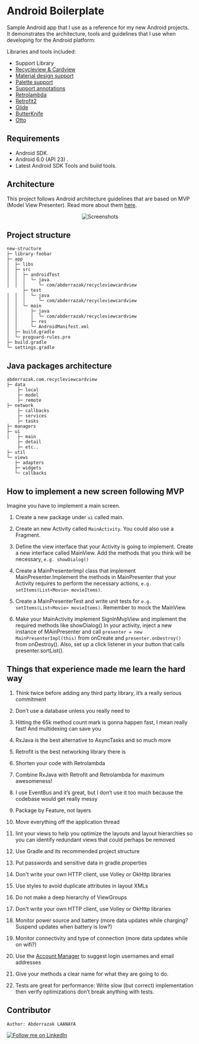 # Android Boilerplate

Sample Android app that I use as a reference for my new Android projects. It demonstrates the architecture, tools and guidelines that I use when developing for the Android platform:

Libraries and tools included:

- Support Library
- [Recycleview & Cardview](http://developer.android.com/training/material/lists-cards.html)
- [Material design support](http://android-developers.blogspot.com/2015/05/android-design-support-library.html)
- [Palette support](http://developer.android.com/reference/android/support/v7/graphics/Palette.html)
- [Support annotations](http://tools.android.com/tech-docs/support-annotations)
- [Retrolambda](https://github.com/evant/gradle-retrolambda)
- [Retrofit2](http://square.github.io/retrofit/)
- [Glide](https://github.com/bumptech/glide)
- [ButterKnife](http://jakewharton.github.io/butterknife/)
- [Otto](http://square.github.io/otto/)

## Requirements
- Android SDK.
- Android 6.0 (API 23) .
- Latest Android SDK Tools and build tools.

## Architecture
This project follows Android architecture guidelines that are based on MVP (Model View Presenter). Read more about them [here](http://www.tinmegali.com/en/model-view-presenter-android-part-1/).

<p align="center">
    <img src="http://hannesdorfmann.com/images/mosby/mvp-workflow.png" alt="Screenshots"/>
</p>

## Project structure
```
new-structure
├─ library-foobar
├─ app
│  ├─ libs
│  ├─ src
│  │  ├─ androidTest
│  │  │  └─ java
│  │  │     └─ com/abderrazak/recycleviewcardview
      ├─ test
│  │  │  └─ java
│  │  │     └─ com/abderrazak/recycleviewcardview
│  │  └─ main
│  │     ├─ java
│  │     │  └─ com/abderrazak/recycleviewcardview
│  │     ├─ res
│  │     └─ AndroidManifest.xml
│  ├─ build.gradle
│  └─ proguard-rules.pro
├─ build.gradle
└─ settings.gradle
```
## Java packages architecture

```
abderrazak.com.recycleviewcardview
├─ data
    ├─ local
    ├─ model
    ├─ remote
├─ network
    ├─ callbacks
    ├─ services
    ├─ tasks
├─ managers
├─ ui
│   ├─ main
    ├─ detail
    ├─ etc..
├─ util
└─ views
   ├─ adapters
   ├─ widgets
   └─ callbacks
```
## How to implement a new screen following MVP

Imagine you have to implement a main screen.

1. Create a new package under ```ui``` called main.

2. Create an new Activity called ```MainActivity```. You could also use a Fragment.

3. Define the view interface that your Activity is going to implement. Create a new interface called MainView. Add the methods that you think will be necessary, ```e.g. showDialog()```

4. Create a MainPresenterImpl class that implement MainPresenter.Implement the methods in MainPresenter that your Activity requires to perform the necessary actions, ```e.g. setItems(List<Movie> movieItems)```.

5. Create a MainPresenterTest and write unit tests for ```e.g. setItems(List<Movie> movieItems)```. Remember to mock the MainView.

6. Make your MainActivity implement SignInMvpView and implement the required methods like showDialog()
In your activity, inject a new instance of MAinPresenter and call ``` presenter = new MainPresenterImpl(this) ``` from onCreate and ``` presenter.onDestroy() ``` from onDestroy(). Also, set up a click listener in your button that calls presenter.sortList().

## Things that experience made me learn the hard way

 1.  Think twice before adding any third party library, it’s a really serious commitment

 2.  Don’t use a database unless you really need to

 3.  Hitting the 65k method count mark is gonna happen fast, I mean really fast! And multidexing can save you

 4.  RxJava is the best alternative to AsyncTasks and so much more

 5.  Retrofit is the best networking library there is

 6.  Shorten your code with Retrolambda

 7.  Combine RxJava with Retrofit and Retrolambda for maximum awesomeness!

 8.  I use EventBus and it’s great, but I don’t use it too much because the codebase would get really messy

 9.  Package by Feature, not layers

 10. Move everything off the application thread

 11. lint your views to help you optimize the layouts and layout hierarchies so you can identify redundant views that  could perhaps be removed
      
 12. Use Gradle and its recommended project structure

 13. Put passwords and sensitive data in gradle.properties
      
 14. Don't write your own HTTP client, use Volley or OkHttp libraries
      
 15. Use styles to avoid duplicate attributes in layout XMLs
      
 16. Do not make a deep hierarchy of ViewGroups
      
 17. Don't write your own HTTP client, use Volley or OkHttp libraries
      
 18. Monitor power source and battery (more data updates while charging? Suspend updates when battery is low?)
      
 19. Monitor connectivity and type of connection (more data updates while on wifi?)
      
 20. Use the [Account Manager](http://developer.android.com/reference/android/accounts/AccountManager.html) to suggest login usernames and email addresses
   
 21. Give your methods a clear name for what they are going to do. 
 
 22. Tests are great for performance: Write slow (but correct) implementation then verify optimizations don’t break anything with tests.


## Contributor
```
Author: Abderrazak LAANAYA 
```
<a href="https://www.linkedin.com/in/laanayabdrzak">
  <img alt="Follow me on LinkedIn"
       src="https://raw.githubusercontent.com/florent37/DaVinci/master/mobile/src/main/res/drawable-hdpi/linkedin.png" />
</a>


